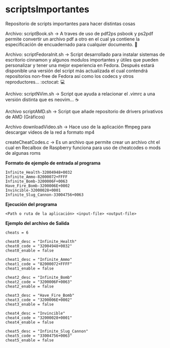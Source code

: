 # scriptsImportantes
Repositorio de scripts importantes para hacer distintas cosas

Archivo: scriptBook.sh -> A traves de uso de pdf2ps psbook y ps2pdf permite convertir un archivo pdf a otro en el cual ya contiene la especificación de encuadernado para cualquier documento. :open_book:

Archivo: scriptFedoraInit.sh -> Script desarrollado para instalar sistemas de escritorio cinnamon y algunos modulos importantes y útiles que pueden personalizar y tener una mejor experiencia en Fedora. Después estará disponible una versión del script más actualizada el cual contendrá repositorios non-free de Fedora así como los codecs y otros reproductores... :octocat: :computer:

Archivo: scriptNVim.sh -> Script que ayuda a relacionar el .vimrc a una versión distinta que es neovim... :coffee:

Archivo scriptAMD.sh -> Script que añade repositorio de drivers privativos de AMD (Gráficos)

Archivo downloadVideo.sh -> Hace uso de la aplicación ffmpeg para descargar videos de la red a formato mp4

createCheatCodes.c -> Es un archivo que permite crear un archivo cht el cual en Recalbox de Raspberry funciona para uso de cheatcodes o mods de algunas roms

__Formato de ejemplo de entrada al programa__

```
Infinite_Health-32004948+0032
Infinite_Ammo-82000072+FFFF
Infinite_Bomb-3200006F+0063
Have_Fire_Bomb-3200006E+0002
Invincible-32000028+0001
Infinite_Slug_Cannon-33004756+0063
```

__Ejecución del programa__

```
<Path o ruta de la aplicación> <input-file> <output-file>
```

__Ejemplo del archivo de Salida__

```
cheats = 6

cheat0_desc = "Infinite_Health"
cheat0_code = "32004948+0032"
cheat0_enable = false

cheat1_desc = "Infinite_Ammo"
cheat1_code = "82000072+FFFF"
cheat1_enable = false

cheat2_desc = "Infinite_Bomb"
cheat2_code = "3200006F+0063"
cheat2_enable = false

cheat3_desc = "Have_Fire_Bomb"
cheat3_code = "3200006E+0002"
cheat3_enable = false

cheat4_desc = "Invincible"
cheat4_code = "32000028+0001"
cheat4_enable = false

cheat5_desc = "Infinite_Slug_Cannon"
cheat5_code = "33004756+0063"
cheat5_enable = false
```
